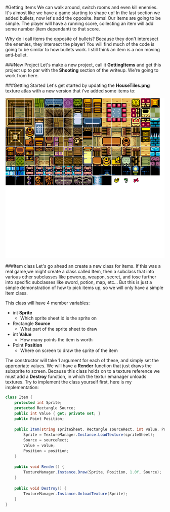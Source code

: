 #Getting Items
We can walk around, switch rooms and even kill enemies. It's almost like we have a game starting to shape up! In the last section we added bullets, now let's add the opposite. Items! Our items are going to be simple. The player will have a running score, collecting an item will add some number (item dependant) to that score.

Why do i call items the opposite of bullets? Because they don't interesect the enemies, they intersect the player! You will find much of the code is going to be similar to how bullets work. I still think an item is a non moving anti-bullet.

###New Project
Let's make a new project, call it **GettingItems** and get this project up to par with the **Shooting** section of the writeup. We're going to work from here.

###Getting Started
Let's get started by updating the **HouseTiles.png** texture atlas with a new version that i've added some items to:

![ATLAS](Images/HouseTiles_Items.png)

###Item class
Let's go ahead an create a new class for items. If this was a real game,we might create a class called Item, then a subclass that into various other subclasses like powerup, weapon, secret, and tose further into specific subclasses like sword, potion, map, etc... But this is just a simple demonstration of how to pick items up, so we will only have a simple Item class.

This class will have 4 member variables:
* int **Sprite**
  * Which sprite sheet id is the sprite on 
* Rectangle **Source**
  * What part of the sprite sheet to draw 
* int **Value**
  * How many points the item is worth
* Point **Position**
  * Where on screen to draw the sprite of the item

The constructor will take 1 argument for each of these, and simply set the appropriate values. We will have a **Render** function that just draws the subsprite to screen. Because this class holds on to a texture reference we must add a **Destroy** function, in which the textur emanager unloads textures. Try to implement the class yourself first, here is my implementation:

```cs
class Item {
    protected int Sprite;
    protected Rectangle Source;
    public int Value { get; private set; }
    public Point Position;

    public Item(string spriteSheet, Rectangle sourceRect, int value, Point position) {
        Sprite = TextureManager.Instance.LoadTexture(spriteSheet);
        Source = sourceRect;
        Value = value;
        Position = position;
    }

    public void Render() {
        TextureManager.Instance.Draw(Sprite, Position, 1.0f, Source);
    }

    public void Destroy() {
        TextureManager.Instance.UnloadTexture(Sprite);
    }
}
```